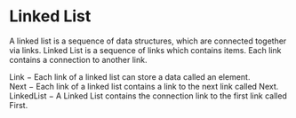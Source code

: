 # Linked List
A linked list is a sequence of data structures, which are connected together via links. Linked List is a sequence of links which contains items. Each link contains a connection to another link.  

Link − Each link of a linked list can store a data called an element.  
Next − Each link of a linked list contains a link to the next link called Next.  
LinkedList − A Linked List contains the connection link to the first link called First.  

